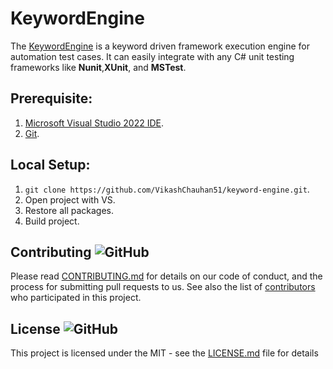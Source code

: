 # KeywordEngine

The [KeywordEngine](https://www.nuget.org/packages/KeywordEngine) is a keyword driven framework execution engine for automation test cases.
It can easily integrate with any C# unit testing frameworks like **Nunit**,**XUnit**, and **MSTest**.

## Prerequisite:
1. [Microsoft Visual Studio 2022 IDE](https://visualstudio.microsoft.com/).
2. [Git](https://git-scm.com/download/).

## Local Setup:
1. ```git clone https://github.com/VikashChauhan51/keyword-engine.git```.
2. Open project with VS.
3. Restore all packages.
4. Build project.

## Contributing ![GitHub](https://img.shields.io/github/contributors/vikashchauhan51/keyword-engine)

Please read
[CONTRIBUTING.md](https://github.com/vikashchauhan51/keyword-engine/blob/master/CONTRIBUTING.md) for
details on our code of conduct, and the process for submitting pull requests to
us. See also the list of
[contributors](https://github.com/vikashchauhan51/keyword-engine/graphs/contributors) who
participated in this project.

## License ![GitHub](https://img.shields.io/github/license/vikashchauhan51/keyword-engine)

This project is licensed under the MIT - see the
[LICENSE.md](https://github.com/vikashchauhan51/keyword-engine/blob/master/LICENSE) file for details
